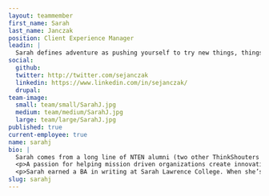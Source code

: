 ```yaml
---
layout: teammember
first_name: Sarah
last_name: Janczak
position: Client Experience Manager
leadin: |
  Sarah defines adventure as pushing yourself to try new things, things that you’re afraid of, that end up having a positive effect. That's just the type of positive attitude we like to see in our team members.
social:
  github:
  twitter: http://twitter.com/sejanczak
  linkedin: https://www.linkedin.com/in/sejanczak/
  drupal:
team-image:
  small: team/small/SarahJ.jpg
  medium: team/medium/SarahJ.jpg
  large: team/large/SarahJ.jpg
published: true
current-employee: true
name: sarahj
bio: |
  Sarah comes from a long line of NTEN alumni (two other ThinkShouters were previously at NTEN). It was in her role there that she not only fell in love with nonprofit strategy but also with the community itself and the idea of leveraging technology to help the greater good. After fully embracing the role of nonprofit accidental techie, Sarah moved to Austin, TX where she spent five years as an analyst and senior digital strategy consultant with Pricewaterhouse Cooper’s Digital Experience Center.
  <p>A passion for helping mission driven organizations create innovative solutions with limited resources to do the most good brought her back to the nonprofit sector. Her extensive experience in client services involved a lot of relationship management, a skill that will serve her well as an account manager for us at ThinkShout.
  <p>Sarah earned a BA in writing at Sarah Lawrence College. When she’s not working, she still writes and publishes poems. Her dog Nadia serves as an incredibly diligent proofreader!
slug: sarahj
---
```

